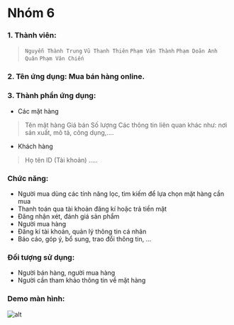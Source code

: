 # Nhóm 6

### 1. Thành viên:
> `Nguyễn Thành Trung`
> `Vũ Thanh Thiên`
> `Phạm Văn Thành`
> `Phạm Doãn Anh Quân`
> `Phạm Văn Chiến`

### 2. Tên ứng dụng: Mua bán hàng online.

### 3. Thành phần ứng dụng:
* Các mặt hàng
> Tên mặt hàng
> Giá bán
> Số lượng
> Các thông tin liên quan khác như: nơi sản xuất, mô tả, công dụng,....
* Khách hàng
> Họ tên
> ID (Tài khoản)
> .....

### Chức năng:
* Người mua dùng các tính năng lọc, tìm kiếm để lựa chọn mặt hàng cần mua
* Thanh toán qua tài khoản đăng kí hoặc trả tiền mặt
* Đăng nhận xét, đánh giá sản phẩm
* Người mua hàng
* Đăng kí tài khoản, quản lý thông tin cá nhân
* Báo cáo, góp ý, bổ sung, trao đổi thông tin, ... 

### Đối tượng sử dụng:
* Người bán hàng, người mua hàng
* Người cần tham khảo thông tin về mặt hàng

### Demo màn hình:
![alt](https://scontent.fhan2-3.fna.fbcdn.net/v/t1.15752-9/51979942_609360689535139_3334627215798173696_n.jpg?_nc_cat=107&_nc_oc=AQmm36XSQ3br7EljYCvJeh0xEwgWyurkSkBIA5miI2q9JwT6Hxb6tS4jKprZd_TN4Dw&_nc_ht=scontent.fhan2-3.fna&oh=5af781cec604d6d81b5652829bb00724&oe=5CF728D6)